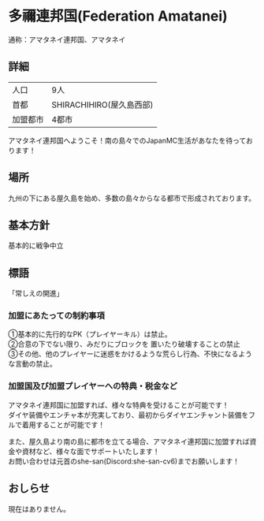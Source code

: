 # 多禰連邦国(Federation Amatanei)
通称：アマタネイ連邦国、アマタネイ
## 詳細
|||
|-|-|
|   人口   | 9人 |
|   首都   | SHIRACHIHIRO(屋久島西部) |
| 加盟都市 | 4都市 |

アマタネイ連邦国へようこそ！南の島々でのJapanMC生活があなたを待っております！

## 場所
九州の下にある屋久島を始め、多数の島々からなる都市で形成されております。

## 基本方針
基本的に戦争中立

## 標語
「常しえの開進」

### 加盟にあたっての制約事項
①基本的に先行的なPK（プレイヤーキル）は禁止。  
②合意の下でない限り、みだりにブロックを 置いたり破壊することの禁止   
③その他、他のプレイヤーに迷惑をかけるような荒らし行為、不快になるような言動の禁止。

### 加盟国及び加盟プレイヤーへの特典・税金など
アマタネイ連邦国に加盟すれば、様々な特典を受けることが可能です！  
ダイヤ装備やエンチャ本が充実しており、最初からダイヤエンチャント装備をフルで着用することが可能です！  

また、屋久島より南の島に都市を立てる場合、アマタネイ連邦国に加盟すれば資金や資材など、様々な面でサポートいたします！  
お問い合わせは元首のshe-san(Discord:she-san-cv6)までお願いします！

## おしらせ
現在はありません。

